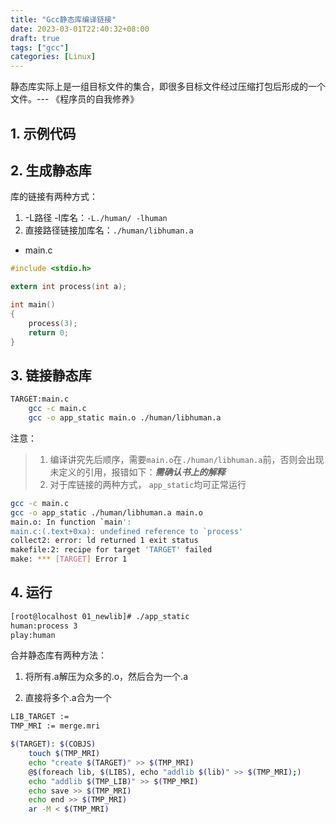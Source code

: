 ```yaml
---
title: "Gcc静态库编译链接"
date: 2023-03-01T22:40:32+08:00
draft: true
tags: ["gcc"]
categories: [Linux]
---
```



静态库实际上是一组目标文件的集合，即很多目标文件经过压缩打包后形成的一个文件。--- 《程序员的自我修养》

## 1. 示例代码



## 2. 生成静态库
库的链接有两种方式：
1. -L路径 -l库名：`-L./human/ -lhuman `
2. 直接路径链接加库名：`./human/libhuman.a`

- main.c

```c
#include <stdio.h>

extern int process(int a);

int main()
{
    process(3);
    return 0;
}
```

## 3. 链接静态库

```bash
TARGET:main.c
	gcc -c main.c
	gcc -o app_static main.o ./human/libhuman.a 
```
注意：
> 1. 编译讲究先后顺序，需要`main.o`在`./human/libhuman.a`前，否则会出现未定义的引用，报错如下：***需确认书上的解释***
> 2. 对于库链接的两种方式， `app_static`均可正常运行

```bash
gcc -c main.c
gcc -o app_static ./human/libhuman.a main.o
main.o: In function `main':
main.c:(.text+0xa): undefined reference to `process'
collect2: error: ld returned 1 exit status
makefile:2: recipe for target 'TARGET' failed
make: *** [TARGET] Error 1
```

## 4. 运行

```bash
[root@localhost 01_newlib]# ./app_static
human:process 3
play:human
```

合并静态库有两种方法：
1. 将所有.a解压为众多的.o，然后合为一个.a


2. 直接将多个.a合为一个

```bash
LIB_TARGET := 
TMP_MRI := merge.mri

$(TARGET): $(COBJS)
	touch $(TMP_MRI)
	echo "create $(TARGET)" >> $(TMP_MRI)
	@$(foreach lib, $(LIBS), echo "addlib $(lib)" >> $(TMP_MRI);)
	echo "addlib $(TMP_LIB)" >> $(TMP_MRI)
	echo save >> $(TMP_MRI)
	echo end >> $(TMP_MRI)
	ar -M < $(TMP_MRI)
```
